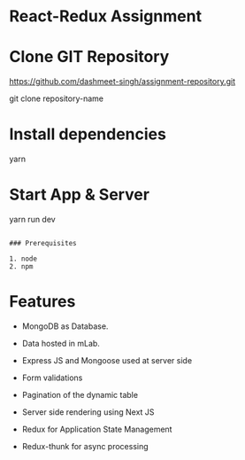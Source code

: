 # React-Redux Assignment

# Clone GIT Repository

https://github.com/dashmeet-singh/assignment-repository.git

git clone repository-name

# Install dependencies
yarn

# Start App & Server
yarn run dev
```

### Prerequisites

1. node
2. npm
```

# Features

* MongoDB as Database.

* Data hosted in mLab.

* Express JS and Mongoose used at server side

* Form validations

* Pagination of the dynamic table

* Server side rendering using Next JS

* Redux for Application State Management

* Redux-thunk for async processing
